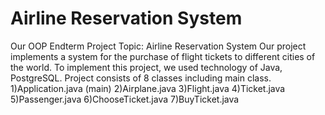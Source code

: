 # Airline Reservation System
Our OOP Endterm Project
Topic: Airline Reservation System
Our project implements a system for the purchase of flight tickets to different cities of the world. To implement this project, we used technology of Java, PostgreSQL.
Project consists of 8 classes including main class.
1)Application.java (main)
2)Airplane.java
3)Flight.java
4)Ticket.java
5)Passenger.java
6)ChooseTicket.java
7)BuyTicket.java
